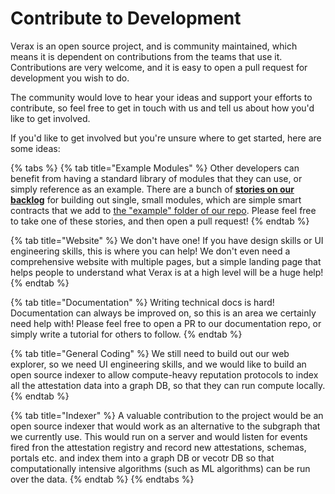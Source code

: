 # Contribute to Development

Verax is an open source project, and is community maintained, which means it is dependent on contributions from the
teams
that use it. Contributions are very welcome, and it is easy to open a pull request for development you wish to do.

The community would love to hear your ideas and support your efforts to contribute, so feel free to get in touch with us
and tell us about how you'd like to get involved.

If you'd like to get involved but you're unsure where to get started, here are some ideas:

{% tabs %}
{% tab title="Example Modules" %}
Other developers can benefit from having a standard library of modules that they can use, or simply reference as an
example. There are a bunch of [**stories on our backlog**](https://github.com/orgs/Consensys/projects/17) for building
out single, small modules, which are simple smart contracts that we add
to [the "example" folder of our repo](https://github.com/Consensys/linea-attestation-registry/tree/dev/contracts/src/example).
Please feel free to take one of these stories, and then open a pull request!
{% endtab %}

{% tab title="Website" %}
We don't have one!  If you have design skills or UI engineering skills, this is where you can help!  We don't even need
a comprehensive website with multiple pages, but a simple landing page that helps people to understand what Verax is at
a
high level will be a huge help!
{% endtab %}

{% tab title="Documentation" %}
Writing technical docs is hard!  Documentation can always be improved on, so this is an area we certainly need help
with!  Please feel free to open a PR to our documentation repo, or simply write a tutorial for others to follow.
{% endtab %}

{% tab title="General Coding" %}
We still need to build out our web explorer, so we need UI engineering skills, and we would like to build an open source
indexer to allow compute-heavy reputation protocols to index all the attestation data into a graph DB, so that they can
run compute locally.
{% endtab %}

{% tab title="Indexer" %}
A valuable contribution to the project would be an open source indexer that would work as an alternative to the subgraph
that we currently use. This would run on a server and would listen for events fired fron the attestation registry and
record new attestations, schemas, portals etc. and index them into a graph DB or vecotr DB so that computationally
intensive algorithms (such as ML algorithms) can be run over the data.
{% endtab %}
{% endtabs %}

